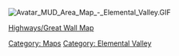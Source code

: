 ![](Avatar_MUD_Area_Map_-_Elemental_Valley.GIF "Avatar_MUD_Area_Map_-_Elemental_Valley.GIF")

[Highways/Great Wall Map](Highways/Great_Wall_Map "wikilink")  

[Category: Maps](Category:_Maps "wikilink") [Category: Elemental
Valley](Category:_Elemental_Valley "wikilink")

